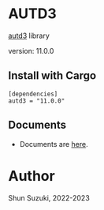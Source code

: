 # AUTD3 

[autd3](https://github.com/shinolab/autd3) library

version: 11.0.0

## Install with Cargo

```
[dependencies]
autd3 = "11.0.0"
```

## Documents

- Documents are [here](https://docs.rs/autd3/).

# Author

Shun Suzuki, 2022-2023
